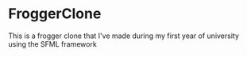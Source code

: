 # FroggerClone
This is a frogger clone that I've made during my first year of university using the SFML framework
